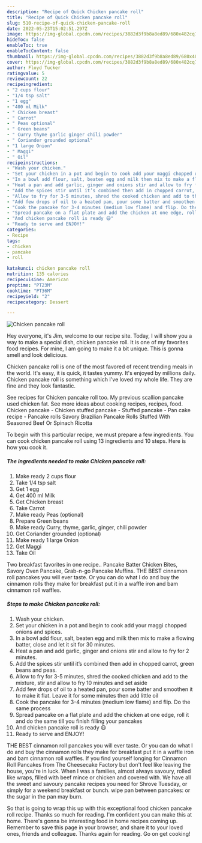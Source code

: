 ```yaml
---
description: "Recipe of Quick Chicken pancake roll"
title: "Recipe of Quick Chicken pancake roll"
slug: 510-recipe-of-quick-chicken-pancake-roll
date: 2022-05-23T15:02:51.297Z
image: https://img-global.cpcdn.com/recipes/3882d3f9b8a8ed89/680x482cq70/chicken-pancake-roll-recipe-main-photo.jpg
hideToc: false
enableToc: true
enableTocContent: false
thumbnail: https://img-global.cpcdn.com/recipes/3882d3f9b8a8ed89/680x482cq70/chicken-pancake-roll-recipe-main-photo.jpg
cover: https://img-global.cpcdn.com/recipes/3882d3f9b8a8ed89/680x482cq70/chicken-pancake-roll-recipe-main-photo.jpg
author: Floyd Tucker
ratingvalue: 5
reviewcount: 22
recipeingredient:
- "2 cups flour"
- "1/4 tsp salt"
- "1 egg"
- "400 ml Milk"
- " Chicken breast"
- " Carrot"
- " Peas optional"
- " Green beans"
- " Curry thyme garlic ginger chili powder"
- " Coriander grounded optional"
- "1 large Onion"
- " Maggi"
- " Oil"
recipeinstructions:
- "Wash your chicken."
- "Set your chicken in a pot and begin to cook add your maggi chopped onions and spices."
- "In a bowl add flour, salt, beaten egg and milk then mix to make a flowing batter, close and let it sit for 30 minutes."
- "Heat a pan and add garlic, ginger and onions stir and allow to fry for 2 minutes."
- "Add the spices stir until it’s combined then add in chopped carrot, green beans and peas."
- "Allow to fry for 3-5 minutes, shred the cooked chicken and add to the mixture, stir and allow to fry 10 minutes and set aside"
- "Add few drops of oil to a heated pan, pour some batter and smoothen it to make it flat. Leave it for some minutes then add little oil"
- "Cook the pancake for 3-4 minutes (medium low flame) and flip. Do the same process"
- "Spread pancake on a flat plate and add the chicken at one edge, roll it and do the same till you finish filling your pancakes"
- "And chicken pancake roll is ready 😃"
- "Ready to serve and ENJOY!"
categories:
- Recipe
tags:
- chicken
- pancake
- roll

katakunci: chicken pancake roll 
nutrition: 135 calories
recipecuisine: American
preptime: "PT23M"
cooktime: "PT36M"
recipeyield: "2"
recipecategory: Dessert

---
```



![Chicken pancake roll](https://img-global.cpcdn.com/recipes/3882d3f9b8a8ed89/680x482cq70/chicken-pancake-roll-recipe-main-photo.jpg)

Hey everyone, it's Jim, welcome to our recipe site. Today, I will show you a way to make a special dish, chicken pancake roll. It is one of my favorites food recipes. For mine, I am going to make it a bit unique. This is gonna smell and look delicious.

Chicken pancake roll is one of the most favored of recent trending meals in the world. It's easy, it is quick, it tastes yummy. It's enjoyed by millions daily. Chicken pancake roll is something which I've loved my whole life. They are fine and they look fantastic.

See recipes for Chicken pancake roll too. My previous scallion pancake used chicken fat. See more ideas about cooking recipes, recipes, food. Chicken pancake - Chicken stuffed pancake - Stuffed pancake - Pan cake recipe - Pancake rolls Savory Brazilian Pancake Rolls Stuffed With Seasoned Beef Or Spinach Ricotta


To begin with this particular recipe, we must prepare a few ingredients. You can cook chicken pancake roll using 13 ingredients and 10 steps. Here is how you cook it.

<!--inarticleads1-->

##### The ingredients needed to make Chicken pancake roll:

1. Make ready 2 cups flour
1. Take 1/4 tsp salt
1. Get 1 egg
1. Get 400 ml Milk
1. Get  Chicken breast
1. Take  Carrot
1. Make ready  Peas (optional)
1. Prepare  Green beans
1. Make ready  Curry, thyme, garlic, ginger, chili powder
1. Get  Coriander grounded (optional)
1. Make ready 1 large Onion
1. Get  Maggi
1. Take  Oil


Two breakfast favorites in one recipe.. Pancake Batter Chicken Bites, Savory Oven Pancake, Grab-n-go Pancake Muffins. THE BEST cinnamon roll pancakes you will ever taste. Or you can do what I do and buy the cinnamon rolls they make for breakfast put it in a waffle iron and bam cinnamon roll waffles. 

<!--inarticleads2-->

##### Steps to make Chicken pancake roll:

1. Wash your chicken.
1. Set your chicken in a pot and begin to cook add your maggi chopped onions and spices.
1. In a bowl add flour, salt, beaten egg and milk then mix to make a flowing batter, close and let it sit for 30 minutes.
1. Heat a pan and add garlic, ginger and onions stir and allow to fry for 2 minutes.
1. Add the spices stir until it’s combined then add in chopped carrot, green beans and peas.
1. Allow to fry for 3-5 minutes, shred the cooked chicken and add to the mixture, stir and allow to fry 10 minutes and set aside
1. Add few drops of oil to a heated pan, pour some batter and smoothen it to make it flat. Leave it for some minutes then add little oil
1. Cook the pancake for 3-4 minutes (medium low flame) and flip. Do the same process
1. Spread pancake on a flat plate and add the chicken at one edge, roll it and do the same till you finish filling your pancakes
1. And chicken pancake roll is ready 😃
1. Ready to serve and ENJOY!

THE BEST cinnamon roll pancakes you will ever taste. Or you can do what I do and buy the cinnamon rolls they make for breakfast put it in a waffle iron and bam cinnamon roll waffles. If you find yourself longing for Cinnamon Roll Pancakes from The Cheesecake Factory but don&#39;t feel like leaving the house, you&#39;re in luck. When I was a families, almost always savoury, rolled like wraps, filled with beef mince or chicken and covered with. We have all the sweet and savoury pancake recipes you need for Shrove Tuesday, or simply for a weekend breakfast or bunch. wipe pan between pancakes: or the sugar in the pan may burn. 

So that is going to wrap this up with this exceptional food chicken pancake roll recipe. Thanks so much for reading. I'm confident you can make this at home. There's gonna be interesting food in home recipes coming up. Remember to save this page in your browser, and share it to your loved ones, friends and colleague. Thanks again for reading. Go on get cooking!
